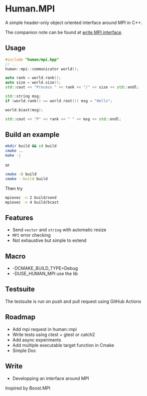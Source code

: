 # Human.MPI

A simple header-only object oriented interface around MPI in C++.

The companion note can be found at [write MPI interface](https://kennethassogba.github.io/notes/write-interface-mpi).

## Usage

```c++
#include "human/mpi.hpp"
// ...
human::mpi::communicator world();

auto rank = world.rank();
auto size = world.size();
std::cout << "Process " << rank << "/" << size << std::endl;

std::string msg;
if (world.rank() == world.root()) msg = "Hello";

world.bcast(msg);

std::cout << "P" << rank << " " << msg << std::endl;
```

## Build an example

```bash
mkdir build && cd build
cmake ..
make -j
```

or

```bash
cmake -B build
cmake --build build
```

Then try

```bash
mpiexec -n 2 build/send
mpiexec -n 4 build/bcast
```

## Features

- Send `vector` and `string` with automatic resize
- `MPI` error checking
- Not exhaustive but simple to extend

## Macro

- -DCMAKE_BUILD_TYPE=Debug
- -DUSE_HUMAN_MPI use the lib

## Testsuite

The testsuite is run on push and pull request using GitHub Actions

## Roadmap

- Add mpi request in human::mpi
- Write tests using ctest + gtest or catch2
- Add async experiments
- Add multiple executable target function in Cmake
- Simple Doc

## Write

- Developping an interface around MPI

Inspired by Boost.MPI
